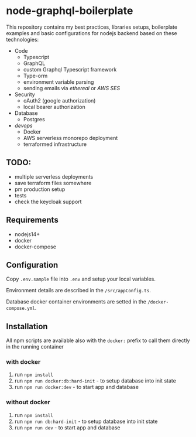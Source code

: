 # node-graphql-boilerplate


This repository contains my best practices, libraries setups, boilerplate examples 
and basic configurations for nodejs backend based on these technologies:

- Code
  - Typescript
  - GraphQL
  - custom Graphql Typescript framework
  - Type-orm
  - environment variable parsing
  - sending emails via *ethereal* or *AWS SES*
- Security
  - oAuth2 (google authorization)
  - local bearer authorization
- Database
  - Postgres
- *devops*
  - Docker
  - AWS serverless monorepo deployment
  - terraformed infrastructure

## TODO:
- multiple serverless deployments
- save terraform files somewhere
- pm production setup
- tests
- check the keycloak support

## Requirements
- nodejs14+
- docker
- docker-compose

## Configuration

Copy `.env.sample` file into `.env` and setup your local variables.

Environment details are described in the `/src/appConfig.ts`.

Database docker container environments are setted in the `/docker-compose.yml`.

## Installation

All npm scripts are available also with the `docker:` prefix to call them directly in the running container

### with docker
1. run `npm install`
2. run `npm run docker:db:hard-init` - to setup database into init state
3. run `npm run docker:dev`  - to start app and database


### without docker
1. run `npm install`
2. run `npm run db:hard-init` - to setup database into init state
1. run `npm run dev` - to start app and database